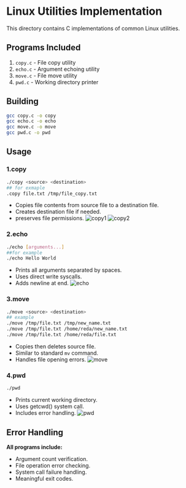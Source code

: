 # Linux Utilities Implementation

This directory contains C implementations of common Linux utilities.

## Programs Included

1. `copy.c` - File copy utility
2. `echo.c` - Argument echoing utility
3. `move.c` - File move utility
4. `pwd.c` - Working directory printer

## Building

```bash
gcc copy.c -o copy
gcc echo.c -o echo
gcc move.c -o move
gcc pwd.c -o pwd
```

## Usage

### 1.copy

```bash
./copy <source> <destination>
## for exmaple
.copy file.txt /tmp/file_copy.txt
```

- Copies file contents from source file to a destination file.
- Creates destination file if needed.
- preserves file permissions.
![copy1](https://github.com/user-attachments/assets/ad5585f2-5fdf-41c6-8b5c-e41fce29e939)
![copy2](https://github.com/user-attachments/assets/9daae03a-238b-43e5-8cbb-01d0bcba1708)

### 2.echo

```bash
./echo [arguments...]
##for example
./echo Hello World
```

- Prints all arguments separated by spaces.
- Uses direct write syscalls.
- Adds newline at end.
![echo](https://github.com/user-attachments/assets/559ceebc-070c-4301-9024-068219895d50)

### 3.move

```bash
./move <source> <destination>
## example
./move /tmp/file.txt /tmp/new_name.txt
./move /tmp/file.txt /home/reda/new_name.txt
./move /tmp/file.txt /home/reda/file.txt
```
- Copies then deletes source file.
- Similar to standard `mv` command.
- Handles file opening errors.
![move](https://github.com/user-attachments/assets/be480ae4-9fa0-4beb-925d-6ce57e5f7ddd)

### 4.pwd

```bash
./pwd
```

- Prints current working directory.
- Uses getcwd() system call.
- Includes error handling.
![pwd](https://github.com/user-attachments/assets/35d592eb-3b8f-404a-bf98-f0e275eaca8f)

## Error Handling

**All programs include:**

- Argument count verification.
- File operation error checking.
- System call failure handling.
- Meaningful exit codes.
